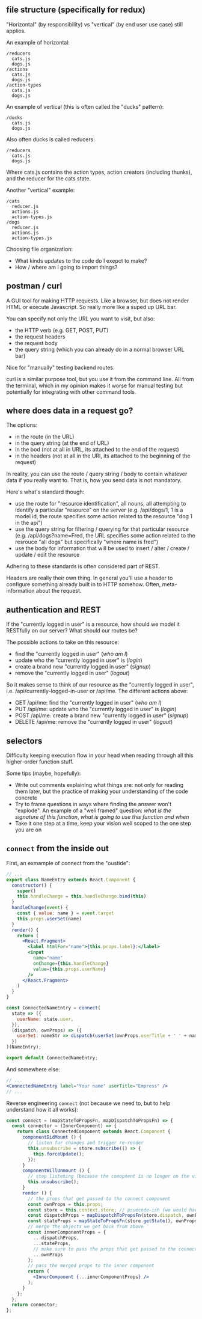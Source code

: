 ## file structure (specifically for redux)

"Horizontal" (by responsibility) vs "vertical" (by end user use case) still applies.

An example of horizontal:

```
/reducers
  cats.js
  dogs.js
/actions
  cats.js
  dogs.js
/action-types
  cats.js
  dogs.js
```

An example of vertical (this is often called the "ducks" pattern):

```
/ducks
  cats.js
  dogs.js
```

Also often ducks is called reducers:

```
/reducers
  cats.js
  dogs.js
```

Where cats.js contains the action types, action creators (including thunks), and the reducer for the cats state.

Another "vertical" example:

```
/cats
  reducer.js
  actions.js
  action-types.js
/dogs
  reducer.js
  actions.js
  action-types.js
```

Choosing file organization:

- What kinds updates to the code do I exepct to make?
- How / where am I going to import things?

## postman / curl

A GUI tool for making HTTP requests. Like a browser, but does not render HTML or execute Javascript. So really more like a suped up URL bar.

You can specify not only the URL you want to visit, but also:

- the HTTP verb (e.g. GET, POST, PUT)
- the request headers
- the request body
- the query string (which you can already do in a normal browser URL bar)

Nice for "manually" testing backend routes.

curl is a similar purpose tool, but you use it from the command line. All from the terminal, which in my opinion makes it worse for manual testing but potentially for integrating with other command tools.

## where does data in a request go?

The options:

- in the route (in the URL)
- in the query string (at the end of URL)
- in the bod (not at all in URL, its attached to the end of the request)
- in the headers (not at all in the URl, its attached to the beginning of the request)

In reality, you can use the route / query string / body to contain whatever data if you really want to. That is, how you send data is not mandatory.

Here's what's standard though:

- use the route for "resource identification", all nouns, all attempting to identify a particular "resource" on the server (e.g. /api/dogs/1, 1 is a model id, the route specifies some action related to the resource "dog 1 in the api")
- use the query string for filtering / querying for that particular resource (e.g. /api/dogs?name=Fred, the URL specifies some action related to the resrouce "all dogs" but specifically "where name is fred")
- use the body for information that will be used to insert / alter / create / update / edit the resource

Adhering to these standards is often considered part of REST.

Headers are really their own thing. In general you'll use a header to configure something already built in to HTTP somehow. Often, meta-information about the request.

## authentication and REST

If the "currently logged in user" is a resource, how should we model it RESTfully on our server? What should our routes be?

The possible actions to take on this resource:

- find the "currently logged in user" (*who am I*)
- update who the "currently logged in user" is (*login*)
- create a brand new "currently logged in user" (*signup*)
- remove the "currently logged in user" (*logout*)

So it makes sense to think of our resource as the "currently logged in user", i.e. /api/currently-logged-in-user or /api/me. The different actions above:

- GET /api/me: find the "currently logged in user" (*who am I*)
- PUT /api/me: update who the "currently logged in user" is (*login*)
- POST /api/me: create a brand new "currently logged in user" (*signup*)
- DELETE /api/me: remove the "currently logged in user" (*logout*)

## selectors

Difficulty keeping execution flow in your head when reading through all this higher-order function stuff.

Some tips (maybe, hopefully):

- Write out comments explaining what things are: not only for reading them later, but the practice of making your understanding of the code concrete
- Try to frame questions in ways where finding the answer won't "explode". An example of a "well framed" question: *what is the signature of this function*, *what is going to use this function and when*
- Take it one step at a time, keep your vision well scoped to the one step you are on

## `connect` from the inside out

First, an exmample of connect from the "oustide":

```jsx
// ...
export class NameEntry extends React.Component {
  constructor() {
    super()
    this.handleChange = this.handleChange.bind(this)
  }
  handleChange(event) {
    const { value: name } = event.target
    this.props.userSet(name)
  }
  render() {
    return (
      <React.Fragment>
        <label htmlFor="name">{this.props.label}:</label>
        <input
          name="name"
          onChange={this.handleChange}
          value={this.props.userName}
        />
      </React.Fragment>
    )
  }
}

const ConnectedNameEntry = connect(
  state => ({
    userName: state.user,
  }),
  (dispatch, ownProps) => ({
    userSet: nameStr => dispatch(userSet(ownProps.userTitle + ' ' + nameStr)),
  })
)(NameEntry);

export default ConnectedNameEntry;
```

And somewhere else:

```jsx
// ...
<ConnectedNameEntry label="Your name" userTitle="Empress" />
// ...
```

Reverse engineering `connect` (not because we need to, but to help understand how it all works):

```jsx
const connect = (mapStateToPropsFn, mapDispatchToPropsFn) => {
  const connector = (InnerComponent) => {
    return class ConnectedComponent extends React.Component {
      componentDidMount () {
        // listen for changes and trigger re-render
        this.unsubscribe = store.subscribe(() => {
          this.forceUpdate();
        });
      }
      componentWillUnmount () {
        // stop listening (because the comopnent is no longer on the view)
        this.unsubscribe();
      }
      render () {
        // the props that get passed to the connect component
        const ownProps = this.props;
        const store = this.context.store; // psuecode-ish (we would have to look up the context API in react)
        const dispatchProps = mapDispatchToPropsFn(store.dispatch, ownProps);
        const stateProps = mapStateToPropsFn(store.getState(), ownProps);
        // merge the objects we get back from above
        const innerComponentProps = {
          ...dispatchProps,
          ...stateProps,
          // make sure to pass the props that get passed to the connected component to the inner component
          ...ownProps
        };
        // pass the merged props to the inner component
        return (
          <InnerComponent {...innerComponentProps} />
        );
      }
    };
  };
  return connector;
};
```
